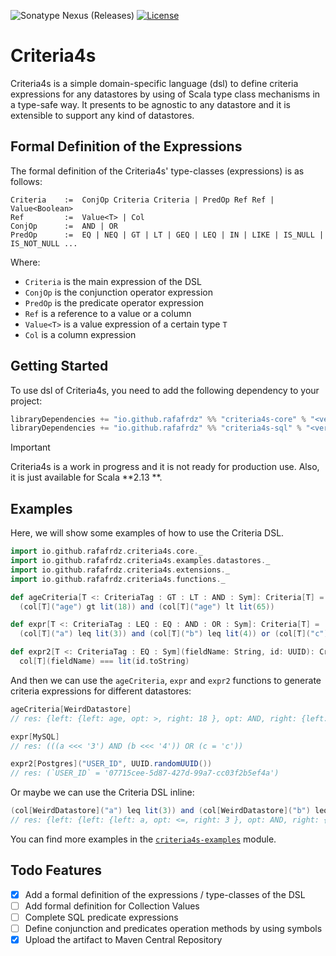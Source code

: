 ![Sonatype Nexus (Releases)](https://img.shields.io/nexus/r/io.github.rafafrdz/criteria4s-core_2.13?server=https%3A%2F%2Fs01.oss.sonatype.org&style=flat-square&label=Sonatype&labelColor=%20&color=%2acf45%20%20) [![License](https://img.shields.io/badge/license-Apache%202-blue.svg?style=flat-square&label=License)](https://raw.githubusercontent.com/47degrees/github4s/master/LICENSE)

# Criteria4s

Criteria4s is a simple domain-specific language (dsl) to define criteria expressions for any datastores by using of
Scala type class mechanisms in a type-safe way. It presents to be agnostic to any datastore and it is extensible to
support any kind of datastores.

## Formal Definition of the Expressions

The formal definition of the Criteria4s' type-classes (expressions) is as follows:

```text
Criteria    :=  ConjOp Criteria Criteria | PredOp Ref Ref | Value<Boolean>
Ref         :=  Value<T> | Col
ConjOp      :=  AND | OR
PredOp      :=  EQ | NEQ | GT | LT | GEQ | LEQ | IN | LIKE | IS_NULL | IS_NOT_NULL ...
```

Where:

- `Criteria` is the main expression of the DSL
- `ConjOp` is the conjunction operator expression
- `PredOp` is the predicate operator expression
- `Ref` is a reference to a value or a column
- `Value<T>` is a value expression of a certain type `T`
- `Col` is a column expression

## Getting Started

To use dsl of Criteria4s, you need to add the following dependency to your project:

```scala
libraryDependencies += "io.github.rafafrdz" %% "criteria4s-core" % "<version>" // Core library
libraryDependencies += "io.github.rafafrdz" %% "criteria4s-sql" % "<version>" // SQL implementation
```

> [!IMPORTANT]  
> Criteria4s is a work in progress and it is not ready for production use. Also, it is just available for Scala **2.13
**.

## Examples

Here, we will show some examples of how to use the Criteria DSL.

```scala
import io.github.rafafrdz.criteria4s.core._
import io.github.rafafrdz.criteria4s.examples.datastores._
import io.github.rafafrdz.criteria4s.extensions._
import io.github.rafafrdz.criteria4s.functions._

def ageCriteria[T <: CriteriaTag : GT : LT : AND : Sym]: Criteria[T] =
  (col[T]("age") gt lit(18)) and (col[T]("age") lt lit(65))

def expr[T <: CriteriaTag : LEQ : EQ : AND : OR : Sym]: Criteria[T] =
  (col[T]("a") leq lit(3)) and (col[T]("b") leq lit(4)) or (col[T]("c") === lit("c"))

def expr2[T <: CriteriaTag : EQ : Sym](fieldName: String, id: UUID): Criteria[T] =
  col[T](fieldName) === lit(id.toString)
```

And then we can use the `ageCriteria`, `expr` and `expr2` functions to generate criteria expressions for different
datastores:

```scala
ageCriteria[WeirdDatastore]
// res: {left: {left: age, opt: >, right: 18 }, opt: AND, right: {left: age, opt: <, right: 65 } }

expr[MySQL]
// res: (((a <<< '3') AND (b <<< '4')) OR (c = 'c'))

expr2[Postgres]("USER_ID", UUID.randomUUID())
// res: (`USER_ID` = '07715cee-5d87-427d-99a7-cc03f2b5ef4a')
```

Or maybe we can use the Criteria DSL inline:

```scala
(col[WeirdDatastore]("a") leq lit(3)) and (col[WeirdDatastore]("b") leq lit(4)) or (col[WeirdDatastore]("c") === lit("c"))
// res: {left: {left: {left: a, opt: <=, right: 3 }, opt: AND, right: {left: b, opt: <=, right: 4 } }, opt: OR, right: {left: c, opt: =, right: c } }
```

You can find more examples in
the [`criteria4s-examples`](./examples/src/main/scala/io/github/rafafrdz/criteria/examples) module.

## Todo Features

- [x] Add a formal definition of the expressions / type-classes of the DSL
- [ ] Add formal definition for Collection Values
- [ ] Complete SQL predicate expressions
- [ ] Define conjunction and predicates operation methods by using symbols
- [x] Upload the artifact to Maven Central Repository
